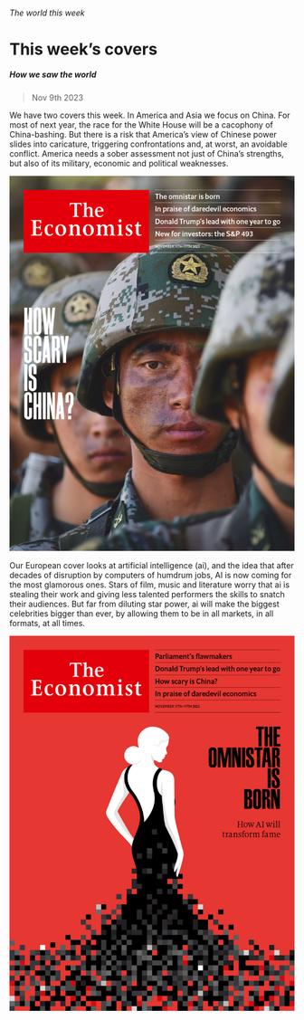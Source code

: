###### The world this week

# This week’s covers 

##### How we saw the world 

> Nov 9th 2023 

We have two covers this week. In America and Asia we focus on China. For most of next year, the race for the White House will be a cacophony of China-bashing. But there is a risk that America’s view of Chinese power slides into caricature, triggering confrontations and, at worst, an avoidable conflict. America needs a sober assessment not just of China’s strengths, but also of its military, economic and political weaknesses.

![image](images/20231111_DE_US.jpg) 


 

 


Our European cover looks at artificial intelligence (ai), and the idea that after decades of disruption by computers of humdrum jobs, AI is now coming for the most glamorous ones. Stars of film, music and literature worry that ai is stealing their work and giving less talented performers the skills to snatch their audiences. But far from diluting star power, ai will make the biggest celebrities bigger than ever, by allowing them to be in all markets, in all formats, at all times.

![image](images/20231111_DE_UK.jpg) 



 

